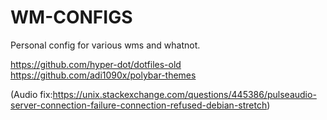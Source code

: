 # WM-CONFIGS
Personal config for various wms and whatnot.

https://github.com/hyper-dot/dotfiles-old
https://github.com/adi1090x/polybar-themes

(Audio fix:https://unix.stackexchange.com/questions/445386/pulseaudio-server-connection-failure-connection-refused-debian-stretch)
